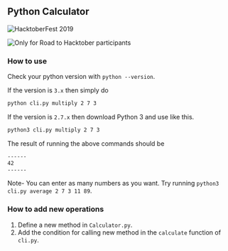 ## Python Calculator

![HacktoberFest 2019](https://camo.githubusercontent.com/73b77ee452271049513e503ff3e8e8c172eaadab/68747470733a2f2f6861636b746f626572666573742e6469676974616c6f6365616e2e636f6d2f6173736574732f484631395f736f6369616c2d373434643937366632323765346166663638363634343361626365646538633635316233303965633963376339663734313066353934346638653132393962392e706e67)

![Only for Road to Hacktober participants](https://badgen.net/badge/Road%20to%20Hacktober/only/blue?icon=github)

### How to use

Check your python version with `python --version`.

If the version is `3.x` then simply do

```sh
python cli.py multiply 2 7 3
```

If the version is `2.7.x` then download Python 3 and use like this.

```sh
python3 cli.py multiply 2 7 3
```

The result of running the above commands should be

```sh
------
42
------
```

Note- You can enter as many numbers as you want. Try running `python3 cli.py average 2 7 3 11 89`.

### How to add new operations
1. Define a new method in `Calculator.py`.
1. Add the condition for calling new method in the `calculate` function of `cli.py`.

